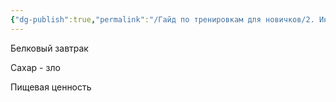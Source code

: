 ```yaml
---
{"dg-publish":true,"permalink":"/Гайд по тренировкам для новичков/2. Инструменты/5. Питание/"}
---
```





Белковый завтрак

Сахар - зло

Пищевая ценность